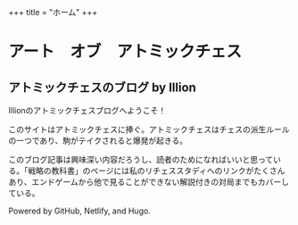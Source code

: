 +++
title = "ホーム"
+++

# アート　オブ　アトミックチェス #

## アトミックチェスのブログ by Illion ##

[//]: # (category list: blog, reference)
[//]: # (series list: New-to-nuke, Classic-FICS)
[//]: # (tag list: New-to-nuke, tactics, openings, endgames, game-analysis, general-advice, patterns, pawns, invasions, pawnitisation, beginner, rules, terminology, middlegames)

Illionのアトミックチェスブログへようこそ！
<!--Welcome to Illion's atomic site!-->

このサイトはアトミックチェスに捧ぐ。アトミックチェスはチェスの派生ルールの一つであり、駒がテイクされると爆発が起きる。
<!--This site is dedicated to atomic chess, a chess variant where captures lead to explosions.-->

このブログ記事は興味深い内容だろうし、読者のためになればいいと思っている。「戦略の教科書」のページには私のリチェススタディへのリンクがたくさんあり、エンドゲームから他で見ることができない解説付きの対局までもカバーしている。

Powered by GitHub, Netlify, and Hugo.
<!--The blog articles may be interesting and hopefully informative, while the Resources page is full of links to my lichess studies, which cover topics ranging from endgames to annotated games that you won't find elsewhere.

Powered by GitHub, Netlify, and Hugo.-->
